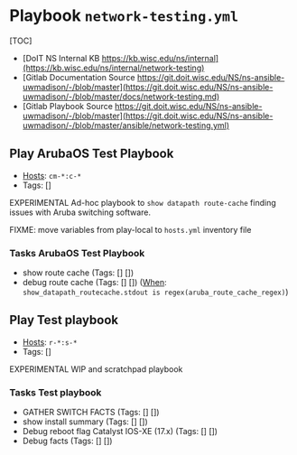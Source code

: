 
# Playbook `network-testing.yml`

[TOC]

- [DoIT NS Internal KB https://kb.wisc.edu/ns/internal](https://kb.wisc.edu/ns/internal/network-testing)
- [Gitlab Documentation Source https://git.doit.wisc.edu/NS/ns-ansible-uwmadison/-/blob/master](https://git.doit.wisc.edu/NS/ns-ansible-uwmadison/-/blob/master/docs/network-testing.md)
- [Gitlab Playbook Source https://git.doit.wisc.edu/NS/ns-ansible-uwmadison/-/blob/master](https://git.doit.wisc.edu/NS/ns-ansible-uwmadison/-/blob/master/ansible/network-testing.yml)


## Play ArubaOS Test Playbook

- [Hosts](https://docs.ansible.com/ansible/latest/inventory_guide/intro_patterns.html): `cm-*:c-*`
- Tags: []

EXPERIMENTAL Ad-hoc playbook to `show datapath route-cache` finding issues with Aruba switching software.

FIXME: move variables from play-local to `hosts.yml` inventory file


### Tasks ArubaOS Test Playbook

- show route cache (Tags: [] [])
- debug route cache (Tags: [] []) ([When](https://docs.ansible.com/ansible/latest/playbook_guide/playbooks_conditionals.html): `show_datapath_routecache.stdout is regex(aruba_route_cache_regex)`)

## Play Test playbook

- [Hosts](https://docs.ansible.com/ansible/latest/inventory_guide/intro_patterns.html): `r-*:s-*`
- Tags: []

EXPERIMENTAL WIP and scratchpad playbook


### Tasks Test playbook

- GATHER SWITCH FACTS (Tags: [] [])
- show install summary (Tags: [] [])
- Debug reboot flag Catalyst IOS-XE (17.x) (Tags: [] [])
- Debug facts (Tags: [] [])
